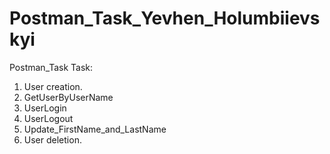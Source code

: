 # Postman_Task_Yevhen_Holumbiievskyi
Postman_Task
Task:
1. User creation.
2. GetUserByUserName
3. UserLogin
4. UserLogout
5. Update_FirstName_and_LastName
6. User deletion.
